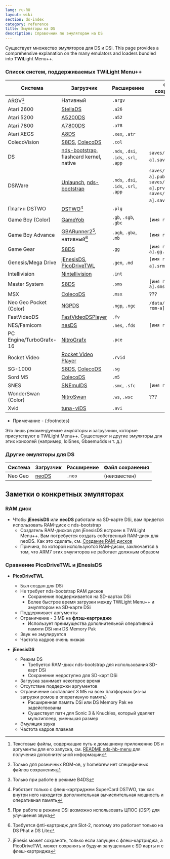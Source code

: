 ```yaml
---
lang: ru-RU
layout: wiki
section: ds-index
category: reference
title: Эмуляторы на DS
description: Справочник по эмуляторам на DS
---
```


Существует множество эмуляторов для DS и DSi. This page provides a comprehensive explanation on the many emulators and loaders bundled into **TW**i**L**ight Menu++.

### Список систем, поддерживаемых TWiLight Menu++

| Система                 | Загрузчик                                        | Расширение                             | Файл сохранения                                                               |
| ----------------------- | ------------------------------------------------ | -------------------------------------- | ----------------------------------------------------------------------------- |
| ARGV[^1]                | Нативный                                         | `.argv`                                |                                                                               |
| Atari 2600              | [StellaDS][stellads]                             | `.a26`                                 |                                                                               |
| Atari 5200              | [A5200DS][a5200ds]                               | `.a52`                                 |                                                                               |
| Atari 7800              | [A7800DS][a7800ds]                               | `.a78`                                 |                                                                               |
| Atari XEGS              | [A8DS][a8ds]                                     | `.xex`, `.atr`                         |                                                                               |
| ColecoVision            | [S8DS][s8ds], [ColecoDS][colecods]               | `.col`                                 |                                                                               |
| DS                      | [nds-bootstrap][ndsbs], flashcard kernel, native | `.nds`, `.dsi`, `.ids`, `.srl`, `.app` | `saves/[имя rom-a].sav`[^2]                                                   |
| DSiWare                 | [Unlaunch][unlaunch], [nds-bootstrap][ndsbs]     | `.nds`, `.dsi`, `.ids`, `.srl`, `.app` | `saves/[имя rom-a].pub`, `saves/[имя rom-a].prv`, `saves/[имя rom-a].sav`[^7] |
| Плагин DSTWO            | [DSTWO][dstwo][^3]                               | `.plg`                                 |                                                                               |
| Game Boy (Color)        | [GameYob][gameyob]                               | `.gb`, `.sgb`, `.gbc`                  | `[имя rom-a].sav`                                                             |
| Game Boy Advance        | [GBARunner2][gbarunner2][^4], нативный[^5]       | `.agb`, `.gba`, `.mb`                  | `[имя rom-a].sav`                                                             |
| Game Gear               | [S8DS][s8ds]                                     | `.gg`                                  | `[имя rom-a].gg.sav`                                                          |
| Genesis/Mega Drive      | [jEnesisDS][jenesis], [PicoDriveTWL][pdtwl]      | `.gen`, `.md`                          | `[имя rom-a].srm`[^6]                                                         |
| Intellivision           | [Nintellivision][nintellivision]                 | `.int`                                 |                                                                               |
| Master System           | [S8DS][s8ds]                                     | `.sms`                                 | `[имя rom-a].sms.sav`                                                         |
| MSX                     | [ColecoDS][colecods]                             | `.msx`                                 | ???                                                                           |
| Neo Geo Pocket (Color)  | [NGPDS][ngpds]                                   | `.ngp`, `.ngc`                         | `/data/ngpds/[имя rom-a].ngp.fla`                                             |
| FastVideoDS             | [FastVideoDSPlayer][fastvideodsplayer]           | `.fv`                                  |                                                                               |
| NES/Famicom             | [nesDS][nesds]                                   | `.nes`, `.fds`                         | `[имя rom-a].sav`                                                             |
| PC Engine/TurboGrafx-16 | [NitroGrafx][nitrografx]                         | `.pce`                                 |                                                                               |
| Rocket Video            | [Rocket Video Player][rvidplayer]                | `.rvid`                                |                                                                               |
| SG-1000                 | [S8DS][s8ds], [ColecoDS][colecods]               | `.sg`                                  |                                                                               |
| Sord M5                 | [ColecoDS][colecods]                             | `.m5`                                  |                                                                               |
| SNES                    | [SNEmulDS][snemulds]                             | `.smc`, `.sfc`                         | `[имя rom-a].srm`                                                             |
| WonderSwan (Color)      | [NitroSwan][nitroswan]                           | `.ws`, `.wsc`                          | ???                                                                           |
| Xvid                    | [tuna-viDS][tunavids]                            | `.avi`                                 |                                                                               |

- Примечание -
{:footnotes}

Это лишь рекомендуемые эмуляторы и загрузчики, которые присутствуют в TWiLight Menu++. Существуют и другие эмуляторы для этих консолей (например, lolSnes, Gbaemu4ds и т. д.)

### Другие эмуляторы для DS

| Система | Загрузчик      | Расширение | Файл сохранения |
| ------- | -------------- | ---------- | --------------- |
| Neo Geo | [neoDS][neods] | `.neo`     | (неизвестен)    |

## Заметки о конкретных эмуляторах
### RAM диск
- Чтобы **jEnesisDS** или **neoDS** работали на SD-карте DSi, вам придется использовать RAM-диск с nds-bootstrap
   - Создатель RAM-дисков для jEnesisDS встроен в TWiLight Menu++. Вам потребуется создать собственный RAM-диск для neoDS. Как это сделать, см. [Создание RAM-дисков](../twilightmenu/creating-ram-disks)
   - Причина, по которой используются RAM-диски, заключается в том, что ARM7 этих эмуляторов не работает должным образом

### Сравнение PicoDriveTWL и jEnesisDS
- **PicoDriveTWL**
   - Был создан для DSi
   - Не требует nds-bootstrap RAM дисков
      - Сохранение поддерживается на SD-картах DSi
      - Более быстрое время загрузки между TWiLight Menu++ и эмулятором на SD-карте DSi
   - Поддерживает аргументы
   - Ограничение - 3 МБ на **флэш-картридже**
      - Использует преимущества дополнительной оперативной памяти DSi или DS Memory Pak
   - Звук не эмулируется
   - Частота кадров очень низкая

- **jEnesisDS**
   - Режим DS
      - Требуется RAM-диск nds-bootstrap для использования SD-карт DSi
      - Сохранение недоступно для SD-карт DSi
   - Загрузка занимает некоторое время
   - Отсутствие поддержки аргументов
   - Ограничение составляет 3 МБ на всех платформах (из-за загрузки ромов в оперативную память)
      - Расширенная память DSi или DS Memory Pak не задействованы
      - Существует патч для Sonic 3 & Knuckles, который удаляет мультиплеер, уменьшая размер
   - Эмуляция звука
   - Частота кадров плавная


<!-- Links for tables -->
[^1]: Текстовые файлы, содержащие путь к домашнему приложению DS и аргументы для его запуска, см. [README nds-hb-menu](https://github.com/devkitPro/nds-hb-menu#passing-arguments) для получения дополнительной информации
[^2]: Только для розничных ROM-ов, у homebrew нет специфичных файлов сохранения
[^7]: Только при работе в режиме B4DS
[^3]: Работает только с флеш-картриджем SuperCard DSTWO, так как внутри него находится дополнительная вычислительная мощность и оперативная память
[^4]: При работе в режиме DSi возможно использовать ЦПОС (DSP) для улучшения звука
[^5]: Требуется флti-картридж для Slot-2, поэтому это работает только на DS Phat и DS Lite
[^6]: jEnesis может сохранять, только если запущен с флеш-картриджа, а PicoDriveTWL может сохранять и будучи запущенным с SD карты и с флеш-картриджа

[a5200ds]: https://github.com/wavemotion-dave/A5200DS
[a7800ds]: https://github.com/wavemotion-dave/A7800DS
[a8ds]: https://github.com/wavemotion-dave/A8DS
[colecods]: https://github.com/wavemotion-dave/ColecoDS
[dstwo]: http://eng.supercard.sc
[fastvideodsplayer]: https://github.com/Gericom/FastVideoDSPlayer
[gameyob]: https://github.com/Drenn1/GameYob
[gbarunner2]: https://github.com/Gericom/GBARunner2
[jenesis]: https://www.gamebrew.org/wiki/JEnesisDS
[ndsbs]: https://github.com/DS-Homebrew/nds-bootstrap
[nesds]: https://github.com/DS-Homebrew/NesDS
[ngpds]: https://github.com/FluBBaOfWard/NGPDS
[nitrografx]: https://www.gamebrew.org/wiki/NitroGrafx
[nitroswan]: https://github.com/FluBBaOfWard/NitroSwan
[pdtwl]: https://github.com/DS-Homebrew/PicoDriveTWL
[rvidplayer]: https://gbatemp.net/threads/539163
[s8ds]: https://github.com/FluBBaOfWard/S8DS
[snemulds]: https://www.gamebrew.org/wiki/SnemulDS_-_Revival
[stellads]: https://github.com/wavemotion-dave/StellaDS
[unlaunch]: https://problemkaputt.de/unlaunch.htm
[neods]: https://www.gamebrew.org/wiki/NeoDS
[nintellivision]: https://github.com/wavemotion-dave/NINTV-DS
[tunavids]: https://github.com/chishm/tuna-vids
